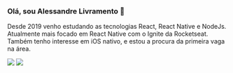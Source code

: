 ### Olá, sou Alessandre Livramento  👋  

<p>
Desde 2019 venho estudando as tecnologias React, React Native e NodeJs. Atualmente mais focado em React Native com o Ignite da Rocketseat. Também tenho interesse em iOS nativo, e estou a procura da primeira vaga na área. 
</p>


  <div> 
  <a href = "mailto:aleliv74@gmail.com"><img src="https://img.shields.io/badge/-Gmail-%23333?style=for-the-badge&logo=gmail&logoColor=white" target="_blank"></a>
  <a href="https://www.linkedin.com/in/alessandre-livramento" target="_blank"><img src="https://img.shields.io/badge/-LinkedIn-%230077B5?style=for-the-badge&logo=linkedin&logoColor=white" target="_blank"></a>
</div>

